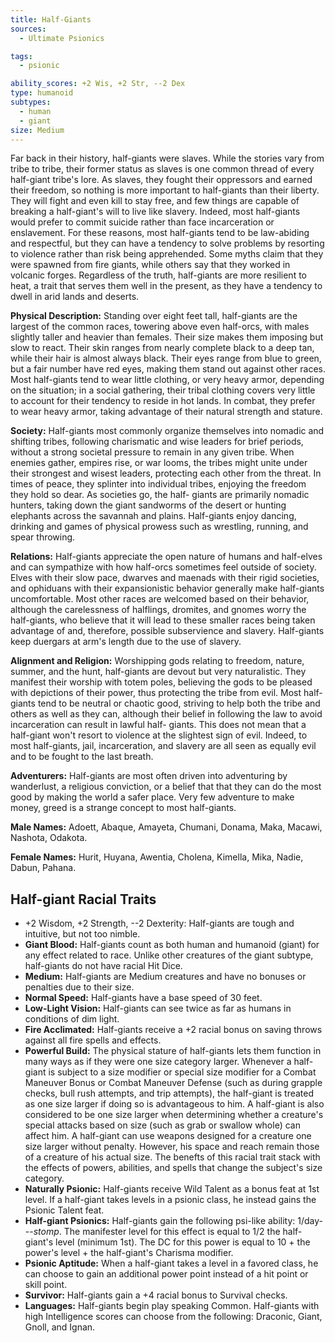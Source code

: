```yaml
---
title: Half-Giants
sources:
  - Ultimate Psionics

tags:
  - psionic

ability_scores: +2 Wis, +2 Str, --2 Dex
type: humanoid
subtypes:
  - human
  - giant
size: Medium
---
```


Far back in their history, half-giants were slaves. While the stories vary from tribe to tribe, their former status as slaves is one common thread of every half-giant tribe's lore. As slaves, they fought their oppressors and earned their freedom, so nothing is more important to half-giants than their liberty. They will fight and even kill to stay free, and few things are capable of breaking a half-giant's will to live like slavery. Indeed, most half-giants would prefer to commit suicide rather than face incarceration or enslavement. For these reasons, most half-giants tend to be law-abiding and respectful, but they can have a tendency to solve problems by resorting to violence rather than risk being apprehended. Some myths claim that they were spawned from fire giants, while others say that they worked in volcanic forges. Regardless of the truth, half-giants are more resilient to heat, a trait that serves them well in the present, as they have a tendency to dwell in arid lands and deserts.

**Physical Description:** Standing over eight feet tall, half-giants are the largest of the common races, towering above even half-orcs, with males slightly taller and heavier than females. Their size makes them imposing but slow to react. Their skin ranges from nearly complete black to a deep tan, while their hair is almost always black. Their eyes range from blue to green, but a fair number have red eyes, making them stand out against other races. Most half-giants tend to wear little clothing, or very heavy armor, depending on the situation; in a social gathering, their tribal clothing covers very little to account for their tendency to reside in hot lands. In combat, they prefer to wear heavy armor, taking advantage of their natural strength and stature.

**Society:** Half-giants most commonly organize themselves into nomadic and shifting tribes, following charismatic and wise leaders for brief periods, without a strong societal pressure to remain in any given tribe. When enemies gather, empires rise, or war looms, the tribes might unite under their strongest and wisest leaders, protecting each other from the threat. In times of peace, they splinter into individual tribes, enjoying the freedom they hold so dear. As societies go, the half- giants are primarily nomadic hunters, taking down the giant sandworms of the desert or hunting elephants across the savannah and plains. Half-giants enjoy dancing, drinking and games of physical prowess such as wrestling, running, and spear throwing.

**Relations:** Half-giants appreciate the open nature of humans and half-elves and can sympathize with how half-orcs sometimes feel outside of society. Elves with their slow pace, dwarves and maenads with their rigid societies, and ophiduans with their expansionistic behavior generally make half-giants uncomfortable. Most other races are welcomed based on their behavior, although the carelessness of halflings, dromites, and gnomes worry the half-giants, who believe that it will lead to these smaller races being taken advantage of and, therefore, possible subservience and slavery. Half-giants keep duergars at arm's length due to the use of slavery.

**Alignment and Religion:** Worshipping gods relating to freedom, nature, summer, and the hunt, half-giants are devout but very naturalistic. They manifest their worship with totem poles, believing the gods to be pleased with depictions of their power, thus protecting the tribe from evil. Most half-giants tend to be neutral or chaotic good, striving to help both the tribe and others as well as they can, although their belief in following the law to avoid incarceration can result in lawful half- giants. This does not mean that a half-giant won't resort to violence at the slightest sign of evil. Indeed, to most half-giants, jail, incarceration, and slavery are all seen as equally evil and to be fought to the last breath.

**Adventurers:** Half-giants are most often driven into adventuring by wanderlust, a religious conviction, or a belief that that they can do the most good by making the world a safer place. Very few adventure to make money, greed is a strange concept to most half-giants.

**Male Names:** Adoett, Abaque, Amayeta, Chumani, Donama, Maka, Macawi, Nashota, Odakota.

**Female Names:** Hurit, Huyana, Awentia, Cholena, Kimella, Mika, Nadie, Dabun, Pahana.

## Half-giant Racial Traits

- +2 Wisdom, +2 Strength, --2 Dexterity: Half-giants are tough and intuitive, but not too nimble.
- **Giant Blood:** Half-giants count as both human and humanoid (giant) for any effect related to race. Unlike other creatures of the giant subtype, half-giants do not have racial Hit Dice.
- **Medium:** Half-giants are Medium creatures and have no bonuses or penalties due to their size.
- **Normal Speed:** Half-giants have a base speed of 30 feet.
- **Low-Light Vision:** Half-giants can see twice as far as humans in conditions of dim light.
- **Fire Acclimated:** Half-giants receive a +2 racial bonus on saving throws against all fire spells and effects.
- **Powerful Build:** The physical stature of half-giants lets them function in many ways as if they were one size category larger. Whenever a half-giant is subject to a size modifier or special size modifier for a Combat Maneuver Bonus or Combat Maneuver Defense (such as during grapple checks, bull rush attempts, and trip attempts), the half-giant is treated as one size larger if doing so is advantageous to him. A half-giant is also considered to be one size larger when determining whether a creature's special attacks based on size (such as grab or swallow whole) can affect him. A half-giant can use weapons designed for a creature one size larger without penalty. However, his space and reach remain those of a creature of his actual size. The benefts of this racial trait stack with the effects of powers, abilities, and spells that change the subject's size category.
- **Naturally Psionic:** Half-giants receive Wild Talent as a bonus feat at 1st level. If a half-giant takes levels in a psionic class, he instead gains the Psionic Talent feat.
- **Half-giant Psionics:** Half-giants gain the following psi-like ability: 1/day---*stomp*. The manifester level for this effect is equal to 1/2 the half-giant's level (minimum 1st). The DC for this power is equal to 10 + the power's level + the half-giant's Charisma modifier.
- **Psionic Aptitude:** When a half-giant takes a level in a favored class, he can choose to gain an additional power point instead of a hit point or skill point.
- **Survivor:** Half-giants gain a +4 racial bonus to Survival checks.
- **Languages:** Half-giants begin play speaking Common. Half-giants with high Intelligence scores can choose from the following: Draconic, Giant, Gnoll, and Ignan.

